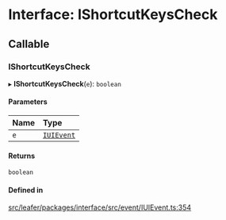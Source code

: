 # Interface: IShortcutKeysCheck

## Callable

### IShortcutKeysCheck

▸ **IShortcutKeysCheck**(`e`): `boolean`

#### Parameters

| Name | Type |
| :------ | :------ |
| `e` | [`IUIEvent`](IUIEvent.md) |

#### Returns

`boolean`

#### Defined in

[src/leafer/packages/interface/src/event/IUIEvent.ts:354](https://github.com/leaferjs/leafer/blob/ce388543b1c91bc943ac7537f94ff47adf234c5d/packages/interface/src/event/IUIEvent.ts#L354)

